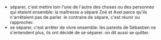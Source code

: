 - séparer, c'est mettre loin l'une de l'autre des choses ou des personnes qui étaient ensemble: la maîtresse a séparé Zoé et Axel parce qu'ils n'arrêtaient pas de parler.
  le contraire de sépare, c'est réunir ou rapprocher.
- se séparer, c'est arrêter de vivre ensemble: les parents de Sébastien ne s'entendent plus, ils ont décidé de se séparer.
  on dit aussi se quitter.